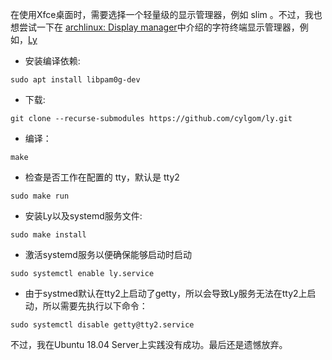 在使用Xfce桌面时，需要选择一个轻量级的显示管理器，例如 slim 。不过，我也想尝试一下在 [archlinux: Display manager](https://wiki.archlinux.org/index.php/display_manager)中介绍的字符终端显示管理器，例如，[Ly](https://github.com/cylgom/ly)

* 安装编译依赖:

```
sudo apt install libpam0g-dev
```

* 下载:

```
git clone --recurse-submodules https://github.com/cylgom/ly.git
```

* 编译：

```
make
```

* 检查是否工作在配置的 tty，默认是 tty2

```
sudo make run
```

* 安装Ly以及systemd服务文件:

```
sudo make install
```

* 激活systemd服务以便确保能够启动时启动

```
sudo systemctl enable ly.service
```

* 由于systmed默认在tty2上启动了getty，所以会导致Ly服务无法在tty2上启动，所以需要先执行以下命令：

```
sudo systemctl disable getty@tty2.service
```

不过，我在Ubuntu 18.04 Server上实践没有成功。最后还是遗憾放弃。